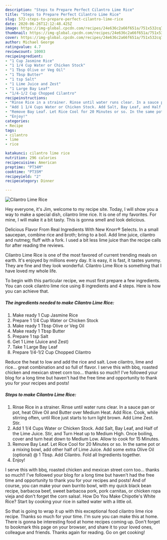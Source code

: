 ```yaml
---
description: "Steps to Prepare Perfect Cilantro Lime Rice"
title: "Steps to Prepare Perfect Cilantro Lime Rice"
slug: 572-steps-to-prepare-perfect-cilantro-lime-rice
date: 2020-06-26T12:12:48.425Z
image: https://img-global.cpcdn.com/recipes/24e636c2a66f651a/751x532cq70/cilantro-lime-rice-recipe-main-photo.jpg
thumbnail: https://img-global.cpcdn.com/recipes/24e636c2a66f651a/751x532cq70/cilantro-lime-rice-recipe-main-photo.jpg
cover: https://img-global.cpcdn.com/recipes/24e636c2a66f651a/751x532cq70/cilantro-lime-rice-recipe-main-photo.jpg
author: Michael George
ratingvalue: 4.7
reviewcount: 10003
recipeingredient:
- "1 Cup Jasmine Rice"
- "1 1/4 Cup Water or Chicken Stock"
- "1 Tbsp Olive or Veg Oil"
- "1 Tbsp Butter"
- "1 tsp Salt"
- "1 Lime Juice and Zest"
- "1 Large Bay Leaf"
- "1/4-1/2 Cup Chopped Cilantro"
recipeinstructions:
- "Rinse Rice in a strainer. Rinse until water runs clear. In a sauce pan or pot, heat Olive Oil and Butter over Medium Heat. Add Rice. Cook, while stirring often, until Rice just starts to turn light brown. Add Lime Zest. Stir."
- "Add 1 1/4 Cups Water or Chicken Stock. Add Salt, Bay Leaf, and Half of the Lime Juice. Stir, and Turn Heat up to Medium High. Once boiling, cover and turn heat down to Medium Low. Allow to cook for 15 Minutes."
- "Remove Bay Leaf. Let Rice Cool for 20 Minutes or so. In the same pot or a mixing bowl, add other half of Lime Juice. Add some extra Olive Oil (optional) @ 1 Tbsp. Add Cilantro. Fold all Ingredients together."
- "Enjoy!"
categories:
- Recipe
tags:
- cilantro
- lime
- rice

katakunci: cilantro lime rice 
nutrition: 296 calories
recipecuisine: American
preptime: "PT34M"
cooktime: "PT35M"
recipeyield: "2"
recipecategory: Dinner

---
```



![Cilantro Lime Rice](https://img-global.cpcdn.com/recipes/24e636c2a66f651a/751x532cq70/cilantro-lime-rice-recipe-main-photo.jpg)

Hey everyone, it's Jim, welcome to my recipe site. Today, I will show you a way to make a special dish, cilantro lime rice. It is one of my favorites. For mine, I will make it a bit tasty. This is gonna smell and look delicious.

Delicious Flavor From Real Ingredients With New Knorr® Selects. In a small saucepan, combine rice and broth; bring to a boil. Add lime juice, cilantro and nutmeg; fluff with a fork. I used a bit less lime juice than the recipe calls for after reading the reviews.

Cilantro Lime Rice is one of the most favored of current trending meals on earth. It's enjoyed by millions every day. It is easy, it is fast, it tastes yummy. They are fine and they look wonderful. Cilantro Lime Rice is something that I have loved my whole life.


To begin with this particular recipe, we must first prepare a few ingredients. You can cook cilantro lime rice using 8 ingredients and 4 steps. Here is how you can achieve that.

<!--inarticleads1-->

##### The ingredients needed to make Cilantro Lime Rice:

1. Make ready 1 Cup Jasmine Rice
1. Prepare 1 1/4 Cup Water or Chicken Stock
1. Make ready 1 Tbsp Olive or Veg Oil
1. Make ready 1 Tbsp Butter
1. Prepare 1 tsp Salt
1. Get 1 Lime (Juice and Zest)
1. Take 1 Large Bay Leaf
1. Prepare 1/4-1/2 Cup Chopped Cilantro


Reduce the heat to low and add the rice and salt. Love cilantro, lime and rice… great combination and so full of flavor. I serve this with bbq, roasted chicken and mexican street corn too… thanks so much!! I&#39;ve followed your blog for a long time but haven&#39;t had the free time and opportunity to thank you for your recipes and posts! 

<!--inarticleads2-->

##### Steps to make Cilantro Lime Rice:

1. Rinse Rice in a strainer. Rinse until water runs clear. In a sauce pan or pot, heat Olive Oil and Butter over Medium Heat. Add Rice. Cook, while stirring often, until Rice just starts to turn light brown. Add Lime Zest. Stir.
1. Add 1 1/4 Cups Water or Chicken Stock. Add Salt, Bay Leaf, and Half of the Lime Juice. Stir, and Turn Heat up to Medium High. Once boiling, cover and turn heat down to Medium Low. Allow to cook for 15 Minutes.
1. Remove Bay Leaf. Let Rice Cool for 20 Minutes or so. In the same pot or a mixing bowl, add other half of Lime Juice. Add some extra Olive Oil (optional) @ 1 Tbsp. Add Cilantro. Fold all Ingredients together.
1. Enjoy!


I serve this with bbq, roasted chicken and mexican street corn too… thanks so much!! I&#39;ve followed your blog for a long time but haven&#39;t had the free time and opportunity to thank you for your recipes and posts! And of course, you can make your own burrito bowl, with my quick black bean recipe, barbacoa beef, sweet barbacoa pork, pork carnitas, or chicken ropa vieja and don&#39;t forget the corn salsa!. How Do You Make Chipotle&#39;s White Rice? Start by cooking your rice in salted water with a little oil. 

So that is going to wrap it up with this exceptional food cilantro lime rice recipe. Thanks so much for your time. I'm sure you can make this at home. There is gonna be interesting food at home recipes coming up. Don't forget to bookmark this page on your browser, and share it to your loved ones, colleague and friends. Thanks again for reading. Go on get cooking!
